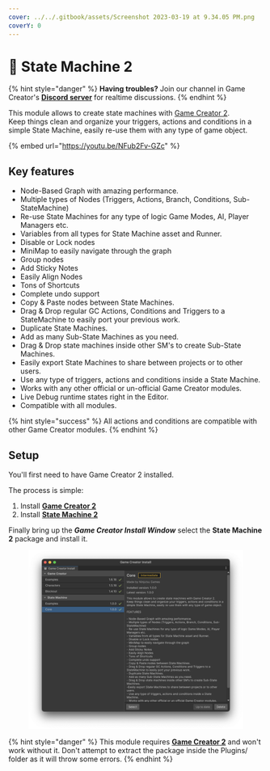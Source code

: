 ```yaml
---
cover: ../../.gitbook/assets/Screenshot 2023-03-19 at 9.34.05 PM.png
coverY: 0
---
```


# 🤖 State Machine 2

{% hint style="danger" %}
**Having troubles?** Join our channel in Game Creator's [**Discord server**](https://discord.com/invite/99bbWBzKDX) for realtime discussions.
{% endhint %}

This module allows to create state machines with [Game Creator 2](https://assetstore.unity.com/packages/tools/game-toolkits/game-creator-2-203069).\
Keep things clean and organize your triggers, actions and conditions in a simple State Machine, easily re-use them with any type of game object.

{% embed url="https://youtu.be/NFub2Fv-GZc" %}

## Key features <a href="#key-features" id="key-features"></a>

* Node-Based Graph with amazing performance.
* Multiple types of Nodes (Triggers, Actions, Branch, Conditions, Sub-StateMachine)
* Re-use State Machines for any type of logic Game Modes, AI, Player Managers etc.
* Variables from all types for State Machine asset and Runner.
* Disable or Lock nodes
* MiniMap to easily navigate through the graph
* Group nodes
* Add Sticky Notes
* Easily Align Nodes
* Tons of Shortcuts
* Complete undo support
* Copy & Paste nodes between State Machines.
* Drag & Drop regular GC Actions, Conditions and Triggers to a StateMachine to easily port your previous work.
* Duplicate State Machines.
* Add as many Sub-State Machines as you need.
* Drag & Drop state machines inside other SM's to create Sub-State Machines.
* Easily export State Machines to share between projects or to other users.
* Use any type of triggers, actions and conditions inside a State Machine.
* Works with any other official or un-official Game Creator modules.
* Live Debug runtime states right in the Editor.
* Compatible with all modules.

{% hint style="success" %}
All actions and conditions are compatible with other Game Creator modules.
{% endhint %}

## Setup <a href="#setup" id="setup"></a>

You'll first need to have Game Creator 2 installed.

The process is simple:

1. Install [**Game Creator 2**](https://assetstore.unity.com/packages/tools/game-toolkits/game-creator-2-203069)
2. Install [**State Machine 2**](https://u3d.as/32Gh)

Finally bring up the _**Game Creator Install Window**_ select the **State Machine 2** package and install it.

<figure><img src="../../.gitbook/assets/image (58).png" alt=""><figcaption></figcaption></figure>

{% hint style="danger" %}
This module requires [**Game Creator 2**](https://assetstore.unity.com/packages/tools/game-toolkits/game-creator-2-203069) and won't work without it. Don't attempt to extract the package inside the Plugins/ folder as it will throw some errors.
{% endhint %}
